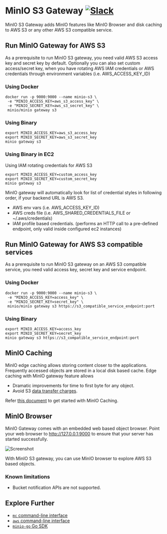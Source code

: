 # MinIO S3 Gateway [![Slack](https://slack.min.io/slack?type=svg)](https://slack.min.io)

MinIO S3 Gateway adds MinIO features like MinIO Browser and disk caching to AWS S3 or any other AWS S3 compatible service.

## Run MinIO Gateway for AWS S3
As a prerequisite to run MinIO S3 gateway, you need valid AWS S3 access key and secret key by default. Optionally you can also set custom access/secret key, when you have rotating AWS IAM credentials or AWS credentials through environment variables (i.e. AWS_ACCESS_KEY_ID)

### Using Docker
```
docker run -p 9000:9000 --name minio-s3 \
 -e "MINIO_ACCESS_KEY=aws_s3_access_key" \
 -e "MINIO_SECRET_KEY=aws_s3_secret_key" \
 minio/minio gateway s3
```

### Using Binary
```
export MINIO_ACCESS_KEY=aws_s3_access_key
export MINIO_SECRET_KEY=aws_s3_secret_key
minio gateway s3
```

### Using Binary in EC2
Using IAM rotating credentials for AWS S3
```
export MINIO_ACCESS_KEY=custom_access_key
export MINIO_SECRET_KEY=custom_secret_key
minio gateway s3
```

MinIO gateway will automatically look for list of credential styles in following order, if your backend URL is AWS S3.

- AWS env vars (i.e. AWS_ACCESS_KEY_ID)
- AWS creds file (i.e. AWS_SHARED_CREDENTIALS_FILE or ~/.aws/credentials)
- IAM profile based credentials. (performs an HTTP call to a pre-defined endpoint, only valid inside configured ec2 instances)

## Run MinIO Gateway for AWS S3 compatible services
As a prerequisite to run MinIO S3 gateway on an AWS S3 compatible service, you need valid access key, secret key and service endpoint.

### Using Docker
```
docker run -p 9000:9000 --name minio-s3 \
 -e "MINIO_ACCESS_KEY=access_key" \
 -e "MINIO_SECRET_KEY=secret_key" \
 minio/minio gateway s3 https://s3_compatible_service_endpoint:port
```

### Using Binary
```
export MINIO_ACCESS_KEY=access_key
export MINIO_SECRET_KEY=secret_key
minio gateway s3 https://s3_compatible_service_endpoint:port
```

## MinIO Caching
MinIO edge caching allows storing content closer to the applications. Frequently accessed objects are stored in a local disk based cache. Edge caching with MinIO gateway feature allows

- Dramatic improvements for time to first byte for any object.
- Avoid S3 [data transfer charges](https://aws.amazon.com/s3/pricing/).

Refer [this document](https://docs.min.io/docs/minio-disk-cache-guide.html) to get started with MinIO Caching.

## MinIO Browser
MinIO Gateway comes with an embedded web based object browser. Point your web browser to http://127.0.0.1:9000 to ensure that your server has started successfully.

![Screenshot](https://github.com/minio/minio/blob/master/docs/screenshots/minio-browser-gateway.png?raw=true)

With MinIO S3 gateway, you can use MinIO browser to explore AWS S3 based objects.

### Known limitations

- Bucket notification APIs are not supported.

## Explore Further

- [`mc` command-line interface](https://docs.min.io/docs/minio-client-quickstart-guide)
- [`aws` command-line interface](https://docs.min.io/docs/aws-cli-with-minio)
- [`minio-go` Go SDK](https://docs.min.io/docs/golang-client-quickstart-guide)
